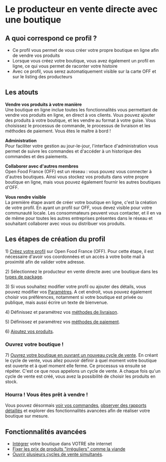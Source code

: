 # Le producteur en vente directe avec une boutique

## A quoi correspond ce profil ?

* Ce profil vous permet de vous créer votre propre boutique en ligne afin de vendre vos produits
* Lorsque vous créez votre boutique, vous avez également un profil en ligne, ce qui vous permet de raconter votre histoire
* Avec ce profil, vous serez automatiquement visible sur la carte OFF et sur le listing des producteurs

## Les atouts

**Vendre vos produits à votre manière**  
Une boutique en ligne inclue toutes les fonctionnalités vous permettant de vendre vos produits en ligne, en direct à vos clients. Vous pouvez ajouter des produits à votre boutique, et les vendre au format à votre guise. Vous choisissez le processus de commande, le processus de livraison et les méthodes de paiement. Vous êtes le maître à bord !

**Administration**  
Pour faciliter votre gestion au jour-le-jour, l'interface d'administration vous permet de suivre les commandes et d'accéder à un historique des commandes et des paiements.

**Collaborer avec d'autres membres**  
Open Food France \(OFF\) est un réseau : vous pouvez vous connecter à d'autres boutiques. Ainsi vous stockez vos produits dans votre propre boutique en ligne, mais vous pouvez également fournir les autres boutiques d'OFF.

**Vous rendre visible**  
La première étape avant de créer votre boutique en ligne, c'est la création de votre profil. En ayant un profil sur OFF, vous devez visible pour votre communauté locale. Les consommateurs peuvent vous contacter, et il en va de même pour toutes les autres entreprises présentes dans le réseau et souhaitant collaborer avec vous ou distribuer vos produits.

## Les étapes de création du profil

1\) [Créez votre profil](../fonctionnalites-standards/inscription-et-creation-de-profil.md) sur Open Food France \(OFF\). Pour cette étape, il est nécessaire d'avoir vos coordonnées et un accès à votre boite mail à proximité afin de valider votre adresse.

2\) Sélectionnez le producteur en vente directe avec une boutique dans les [types de package](../fonctionnalites-standards/votre-profil/types-de-package.md).

3\) Si vous souhaitez modifier votre profil ou ajouter des détails, vous pouvez modifier vos [Paramètres](../fonctionnalites-standards/votre-profil/parametres.md). A cet endroit, vous pouvez également choisir vos préférences, notamment si votre boutique est privée ou publique, mais aussi écrire un texte de bienvenue.

4\) Définissez et paramétrez vos [méthodes de livraison](../fonctionnalites-standards/mise-en-place-dune-boutique/types-de-livraisons.md).

5\) Définissez et paramétrez vos [méthodes de paiement](../fonctionnalites-standards/mise-en-place-dune-boutique/methodes-de-paiements.md).

6\) [Ajoutez vos produits](../fonctionnalites-standards/produits-1/produits.md).

### Ouvrez votre boutique !

7\) [Ouvrez votre boutique en ouvrant un nouveau cycle de vente](../fonctionnalites-standards/mise-en-place-dune-boutique/cycle-de-vente-pour-les-fournisseurs.md#2-creer-un-nouveau-cycle-de-vente). En créant le cycle de vente, vous allez pouvoir définir à quel moment votre boutique est ouverte et à quel moment elle ferme. Ce processus va ensuite se répéter. C'est ce que nous appelons un cycle de vente. A chaque fois qu'un cycle de vente est créé, vous avez la possibilité de choisir les produits en stock.

### Hourra ! Vous êtes prêt à vendre !

Vous pouvez désormais [voir vos commandes](../fonctionnalites-standards/commandes/visualisation-des-commandes.md), [observer des rapports détaillés](https://github.com/OFNUserguideFr/OFNUserGuide-France/tree/ba35ff4002c6dbbe2705dd144d265eef9973c6e7/reports.md) et explorer des fonctionnalités avancées afin de réaliser votre boutique sur mesure.

## Fonctionnalités avancées

* [Intégrer](../fonctionnalites-standards/mise-en-place-dune-boutique/embedded-shops.md) votre boutique dans VOTRE site internet
* [Fixer les prix de produits "irréguliers" comme la viande](../fonctionnalites-standards/produits-1/pricing-irregular-items-kg.md)
* [Ouvrir plusieurs cycles de vente simultanés](../fonctionnalites-standards/mise-en-place-dune-boutique/opening-more-than-one-order-cycle.md).

